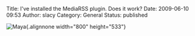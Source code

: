 Title: I've installed the MediaRSS plugin.  Does it work?
Date: 2009-06-10 09:53
Author: slacy
Category: General
Status: published

![](http://kleinlacy.com/gallery/d/178698-2/img_3924.jpg "Maya"){.alignnone
width="800" height="533"}
